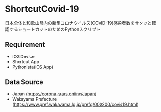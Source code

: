 # ShortcutCovid-19

日本全体と和歌山県内の新型コロナウイルス(COVID-19)感染者数をサクッと確認するショートカットのためのPythonスクリプト

## Requirement
- iOS Device
- Shortcut App
- Pythonista(iOS App)

## Data Source
- Japan (https://corona-stats.online/Japan)
- Wakayama Prefecture (https://www.pref.wakayama.lg.jp/prefg/000200/covid19.html)
